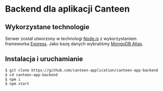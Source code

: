 # Backend dla aplikacji Canteen

## Wykorzystane technologie
Serwer został utworzony w technologi [Node.js](https://nodejs.org/en/) z wykorzystaniem frameworka [Express](http://expressjs.com/). Jako bazę danych wybraliśmy [MongoDB Atlas](https://www.mongodb.com/).

## Instalacja i uruchamianie
```bash
$ git clone https://github.com/canteen-application/canteen-app-backend.git
$ cd canteen-app-backend
$ npm i
$ npm start
```